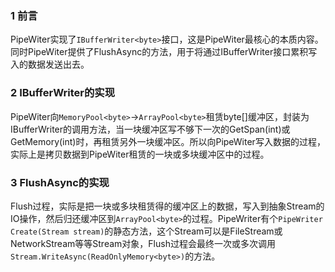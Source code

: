 ### 1 前言
PipeWiter实现了`IBufferWriter<byte>`接口，这是PipeWiter最核心的本质内容。同时PipeWiter提供了FlushAsync的方法，用于将通过IBufferWriter接口累积写入的数据发送出去。

### 2 IBufferWriter的实现
PipeWiter向`MemoryPool<byte>`->`ArrayPool<byte>`租赁byte[]缓冲区，封装为IBufferWriter的调用方法，当一块缓冲区写不够下一次的GetSpan(int)或GetMemory(int)时，再租赁另外一块缓冲区。所以向PipeWiter写入数据的过程，实际上是拷贝数据到PipeWiter租赁的一块或多块缓冲区中的过程。

### 3 FlushAsync的实现
Flush过程，实际是把一块或多块租赁得的缓冲区上的数据，写入到抽象Stream的IO操作，然后归还缓冲区到`ArrayPool<byte>`的过程。PipeWriter有个`PipeWriter Create(Stream stream)`的静态方法，这个Stream可以是FileStream或NetworkStream等等Stream对象，Flush过程会最终一次或多次调用`Stream.WriteAsync(ReadOnlyMemory<byte>)`的方法。
 
